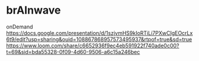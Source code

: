 # brAInwave
onDemand
https://docs.google.com/presentation/d/1szjvmHS9kIoRTiLi7PXwCIgEOcrLx6t9/edit?usp=sharing&ouid=108867868957573495937&rtpof=true&sd=true
https://www.loom.com/share/c6652936f9ec4eb591922f740ade0c00?t=69&sid=bda55328-0f09-4d60-9506-a6c15a246bec
